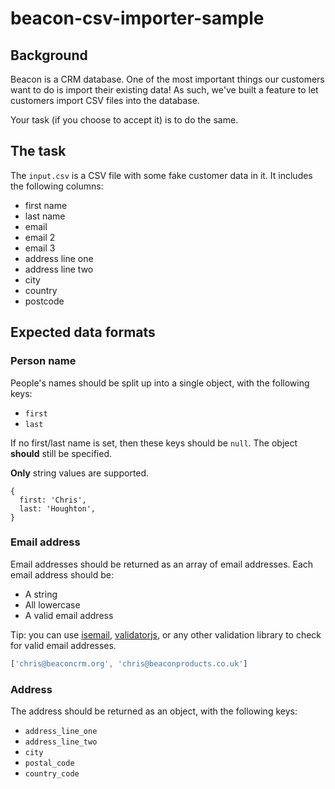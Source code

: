 # beacon-csv-importer-sample

## Background

Beacon is a CRM database. One of the most important things our customers want to do is import their existing data! As such, we've built a feature to let customers import CSV files into the database.

Your task (if you choose to accept it) is to do the same.


## The task

The `input.csv` is a CSV file with some fake customer data in it. It includes the following columns:

* first name
* last name
* email
* email 2
* email 3
* address line one
* address line two
* city 
* country
* postcode



## Expected data formats

### Person name

People's names should be split up into a single object, with the following keys:

* `first`
* `last`

If no first/last name is set, then these keys should be `null`. The object **should** still be specified.

**Only** string values are supported.

```
{
  first: 'Chris',
  last: 'Houghton',
}
```

### Email address

Email addresses should be returned as an array of email addresses. Each email address should be:

* A string
* All lowercase
* A valid email address

Tip: you can use [isemail](https://www.npmjs.com/package/isemail), [validatorjs](https://www.npmjs.com/package/validatorjs), or any other validation library to check for valid email addresses.

```js
['chris@beaconcrm.org', 'chris@beaconproducts.co.uk']
```

### Address

The address should be returned as an object, with the following keys:

* `address_line_one`
* `address_line_two`
* `city`
* `postal_code`
* `country_code`